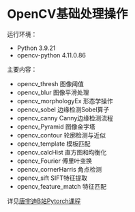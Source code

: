 # OpenCV基础处理操作
运行环境：
- Python 3.9.21
- opencv-python 4.11.0.86

主要内容：
- opencv_thresh 图像阈值
- opencv_blur 图像平滑处理
- opencv_morphologyEx 形态学操作
- opencv_sobel 边缘检测Sobel算子
- opencv_canny Canny边缘检测流程
- opencv_Pyramid 图像金字塔
- opencv_contour 轮廓检测与近似
- opencv_template 模板匹配
- opencv_calcHist 直方图和均衡化
- opencv_Fourier 傅里叶变换
- opencv_cornerHarris 角点检测
- opencv_sift SIFT特征提取
- opencv_feature_match 特征匹配

详见[唐宇迪B站Pytorch课程](https://www.bilibili.com/video/BV1PV411774y?spm_id_from=333.788.videopod.episodes&vd_source=aaa85a47471179fcdb4e51e332c391e1&p=9)